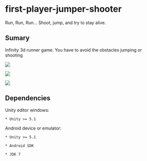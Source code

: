 # first-player-jumper-shooter
Run, Run, Run... Shoot, jump, and try to stay alive.

## Sumary 
Infinity 3d runner game. You have to avoid the obstacles jumping or shooting 

![](https://s32.postimg.org/490im0nut/IMG_20160626_WA0006_jpg.jpg)

![](https://s32.postimg.org/xorkuzdud/IMG_20160626_WA0005_jpg.jpg)

![](https://s32.postimg.org/rgz7glylx/IMG_20160626_WA0004_jpg.jpg)


## Dependencies 

  Unity editor windows:
  
    * Unity >= 5.1 
    
  Android device or emulator:
    
    * Unity >= 5.1 
    
    * Android SDK
    
    * JDK 7
